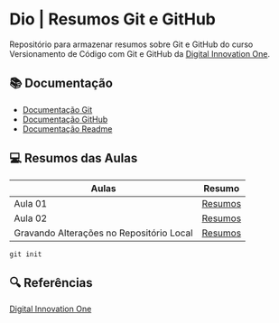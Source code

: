 
# Dio | Resumos Git e GitHub

Repositório para armazenar resumos sobre Git e GitHub do curso Versionamento de Código com Git e GitHub da [Digital Innovation One](https://www.dio.me/).

## 📚 Documentação
- [Documentação Git](https://git-scm.com/doc)
- [Documentação GitHub](https://docs.github.com/)
- [Documentação Readme](https://docs.github.com/pt/get-started/writing-on-github/getting-started-with-writing-and-formatting-on-github/quickstart-for-writing-on-github)

## 💻 Resumos das Aulas
| Aulas | Resumo |
|-------|---------|
| Aula 01 | [Resumos]() |
| Aula 02    | [Resumos]() |
| Gravando Alterações no Repositório Local | [Resumos]() |

```
git init
```

## 🔍 Referências
[Digital Innovation One](https://www.dio.me/)
